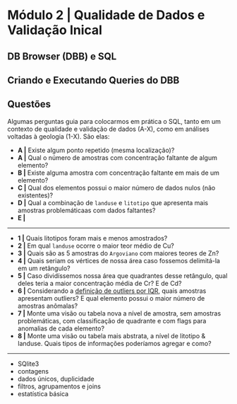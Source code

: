 # Módulo 2 | Qualidade de Dados e Validação Inical

## DB Browser (DBB) e SQL



## Criando e Executando Queries do DBB



## Questões

Algumas perguntas guia para colocarmos em prática o SQL, tanto em um contexto de qualidade e validação de dados (A-X), como em análises voltadas à geologia (1-X). São elas:

* **A |** Existe algum ponto repetido (mesma localização)?
* **A |** Qual o número de amostras com concentração faltante de algum elemento?
* **B |** Existe alguma amostra com concentração faltante em mais de um elemento?
* **C |** Qual dos elementos possui o maior número de dados nulos (não existentes)?
* **D |** Qual a combinação de `landuse` e `litotipo` que apresenta mais amostras problemáticaas com dados faltantes?
* **E |** 

---

* **1 |** Quais litotipos foram mais e menos amostrados?
* **2 |** Em qual `landuse` ocorre o maior teor médio de Cu?
* **3 |** Quais são as 5 amostras do `Argoviano` com maiores teores de Zn?
* **4 |** Quais seriam os vértices de nossa área caso fossemos delimitá-la em um retângulo?
* **5 |** Caso dividíssemos nossa área que quadrantes desse retângulo, qual deles teria a maior concentração média de Cr? E de Cd?
* **6 |** Considerando a [definição de outliers por IQR](https://towardsdatascience.com/why-1-5-in-iqr-method-of-outlier-detection-5d07fdc82097), quais amostras apresentam outliers? E qual elemento possui o maior número de amostras anômalas?
* **7 |** Monte uma visão ou tabela nova a nível de amostra, sem amostras problemáticas, com classificação de quadrante e com flags para anomalias de cada elemento?
* **8 |** Monte uma visão ou tabela mais abstrata, a nível de litotipo & landuse. Quais tipos de informações poderíamos agregar e como?


---

* SQlite3
* contagens
* dados únicos, duplicidade
* filtros, agrupamentos e joins
* estatística básica
